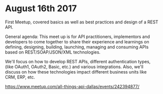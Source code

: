 # August 16th 2017
First Meetup, covered basics as well as best practices and design of a REST API.

General agenda:
This meet up is for API practitioners, implementors and developers to come together to share their experience and learnings on defining, designing, building, launching, managing and consuming APIs based on REST/SOAP/JSON/XML technologies.


We'll focus on how to develop REST APIs, different authentication types, (like OAuth1, OAuth2, Basic, etc.) and various integrations. Also, we'll discuss on how these technologies impact different business units like CRM, ERP, etc.

https://www.meetup.com/all-things-api-dallas/events/242394877/
